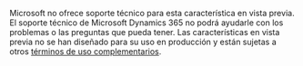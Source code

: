 Microsoft no ofrece soporte técnico para esta característica en vista previa. El soporte técnico de Microsoft Dynamics 365 no podrá ayudarle con los problemas o las preguntas que pueda tener. Las características en vista previa no se han diseñado para su uso en producción y están sujetas a otros [términos de uso complementarios](http://go.microsoft.com/fwlink/p/?LinkId=511446).